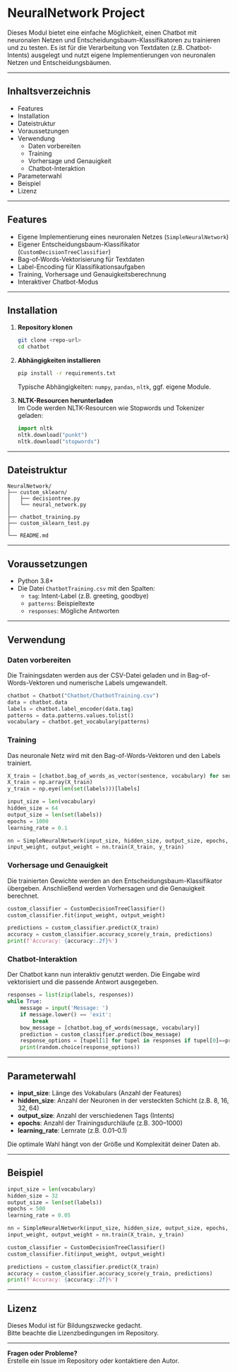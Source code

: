 # NeuralNetwork Project

Dieses Modul bietet eine einfache Möglichkeit, einen Chatbot mit neuronalen Netzen und Entscheidungsbaum-Klassifikatoren zu trainieren und zu testen. Es ist für die Verarbeitung von Textdaten (z.B. Chatbot-Intents) ausgelegt und nutzt eigene Implementierungen von neuronalen Netzen und Entscheidungsbäumen.

---

## Inhaltsverzeichnis

- Features
- Installation
- Dateistruktur
- Voraussetzungen
- Verwendung
  - Daten vorbereiten
  - Training
  - Vorhersage und Genauigkeit
  - Chatbot-Interaktion
- Parameterwahl
- Beispiel
- Lizenz

---

## Features

- Eigene Implementierung eines neuronalen Netzes (`SimpleNeuralNetwork`)
- Eigener Entscheidungsbaum-Klassifikator (`CustomDecisionTreeClassifier`)
- Bag-of-Words-Vektorisierung für Textdaten
- Label-Encoding für Klassifikationsaufgaben
- Training, Vorhersage und Genauigkeitsberechnung
- Interaktiver Chatbot-Modus

---

## Installation

1. **Repository klonen**

   ```bash
   git clone <repo-url>
   cd chatbot
   ```

2. **Abhängigkeiten installieren**

   ```bash
   pip install -r requirements.txt
   ```

   Typische Abhängigkeiten: `numpy`, `pandas`, `nltk`, ggf. eigene Module.

3. **NLTK-Resourcen herunterladen**  
   Im Code werden NLTK-Resourcen wie Stopwords und Tokenizer geladen:
   ```python
   import nltk
   nltk.download("punkt")
   nltk.download("stopwords")
   ```

---

## Dateistruktur

```
NeuralNetwork/
├── custom_sklearn/
│   ├── decisiontree.py
│   └── neural_network.py
│
├── chatbot_training.py
├── custom_sklearn_test.py
│
└── README.md
```

---

## Voraussetzungen

- Python 3.8+
- Die Datei `ChatbotTraining.csv` mit den Spalten:
  - `tag`: Intent-Label (z.B. greeting, goodbye)
  - `patterns`: Beispieltexte
  - `responses`: Mögliche Antworten

---

## Verwendung

### Daten vorbereiten

Die Trainingsdaten werden aus der CSV-Datei geladen und in Bag-of-Words-Vektoren und numerische Labels umgewandelt.

```python
chatbot = Chatbot("Chatbot/ChatbotTraining.csv")
data = chatbot.data
labels = chatbot.label_encoder(data.tag)
patterns = data.patterns.values.tolist()
vocabulary = chatbot.get_vocabulary(patterns)
```

### Training

Das neuronale Netz wird mit den Bag-of-Words-Vektoren und den Labels trainiert.

```python
X_train = [chatbot.bag_of_words_as_vector(sentence, vocabulary) for sentence in patterns]
X_train = np.array(X_train)
y_train = np.eye(len(set(labels)))[labels]

input_size = len(vocabulary)
hidden_size = 64
output_size = len(set(labels))
epochs = 1000
learning_rate = 0.1

nn = SimpleNeuralNetwork(input_size, hidden_size, output_size, epochs, learning_rate)
input_weight, output_weight = nn.train(X_train, y_train)
```

### Vorhersage und Genauigkeit

Die trainierten Gewichte werden an den Entscheidungsbaum-Klassifikator übergeben. Anschließend werden Vorhersagen und die Genauigkeit berechnet.

```python
custom_classifier = CustomDecisionTreeClassifier()
custom_classifier.fit(input_weight, output_weight)

predictions = custom_classifier.predict(X_train)
accuracy = custom_classifier.accuracy_score(y_train, predictions)
print(f'Accuracy: {accuracy:.2f}%')
```

### Chatbot-Interaktion

Der Chatbot kann nun interaktiv genutzt werden. Die Eingabe wird vektorisiert und die passende Antwort ausgegeben.

```python
responses = list(zip(labels, responses))
while True:
    message = input('Message: ')
    if message.lower() == 'exit':
        break
    bow_message = [chatbot.bag_of_words(message, vocabulary)]
    prediction = custom_classifier.predict(bow_message)
    response_options = [tupel[1] for tupel in responses if tupel[0]==prediction]
    print(random.choice(response_options))
```

---

## Parameterwahl

- **input_size**: Länge des Vokabulars (Anzahl der Features)
- **hidden_size**: Anzahl der Neuronen in der versteckten Schicht (z.B. 8, 16, 32, 64)
- **output_size**: Anzahl der verschiedenen Tags (Intents)
- **epochs**: Anzahl der Trainingsdurchläufe (z.B. 300–1000)
- **learning_rate**: Lernrate (z.B. 0.01–0.1)

Die optimale Wahl hängt von der Größe und Komplexität deiner Daten ab.

---

## Beispiel

```python
input_size = len(vocabulary)
hidden_size = 32
output_size = len(set(labels))
epochs = 500
learning_rate = 0.05

nn = SimpleNeuralNetwork(input_size, hidden_size, output_size, epochs, learning_rate)
input_weight, output_weight = nn.train(X_train, y_train)

custom_classifier = CustomDecisionTreeClassifier()
custom_classifier.fit(input_weight, output_weight)

predictions = custom_classifier.predict(X_train)
accuracy = custom_classifier.accuracy_score(y_train, predictions)
print(f'Accuracy: {accuracy:.2f}%')
```

---

## Lizenz

Dieses Modul ist für Bildungszwecke gedacht.  
Bitte beachte die Lizenzbedingungen im Repository.

---

**Fragen oder Probleme?**  
Erstelle ein Issue im Repository oder kontaktiere den Autor.
